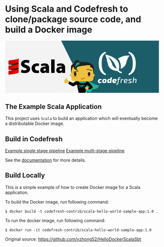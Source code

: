 
# Using Scala and Codefresh to clone/package source code, and build a Docker image
![scala and Codefresh](images/scala-and-codefresh.png)

## The Example Scala Application

This project uses `Scala` to build an application which will eventually become a distributable Docker image.

## Build in Codefresh

[Example single stage pipeline](codefresh-single-stage.yml)
[Example multi-stage pipeline](codefresh-multi-stage.yml)


See the [documentation](https://codefresh.io/docs/docs/learn-by-example/scala/scala-hello-world/) for more details.


## Build Locally

This is a simple example of how to create Docker image for a Scala
application.

To build the Docker image, run following command:

```
$ docker build -t codefresh-contrib/scala-hello-world-sample-app:1.0 .
```

To run the docker image, run following command:
```
$ docker run -it codefresh-contrib/scala-hello-world-sample-app:1.0
```
Original source: https://github.com/yzhong52/HelloDockerScalaSbt
